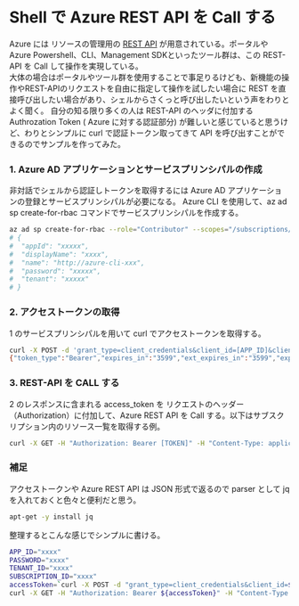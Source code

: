 # Shell で Azure REST API を Call する


Azure には リソースの管理用の [REST API](https://docs.microsoft.com/ja-jp/rest/api/azure/) が用意されている。ポータルや Azure Powershell、CLI、Management SDKといったツール群は、この REST-API を Call して操作を実現している。  
大体の場合はポータルやツール群を使用することで事足りるけども、新機能の操作やREST-APIのリクエストを自由に指定して操作を試したい場合に REST を直接呼び出したい場合があり、シェルからさくっと呼び出したいという声をわりとよく聞く。
自分の知る限り多くの人は REST-API のヘッダに付加する Authrozation Token ( Azure に対する認証部分) が難しいと感じていると思うけど、わりとシンプルに curl で認証トークン取ってきて API を呼び出すことができるのでサンプルを作ってみた。

### 1. Azure AD アプリケーションとサービスプリンシパルの作成
非対話でシェルから認証しトークンを取得するには Azure AD アプリケーションの登録とサービスプリンシパルが必要になる。
Azure CLI を使用して、az ad sp create-for-rbac コマンドでサービスプリンシパルを作成する。

```sh
az ad sp create-for-rbac --role="Contributor" --scopes="/subscriptions/<YourSubscriptionId>"
# {
#  "appId": "xxxxx",
#  "displayName": "xxxx",
#  "name": "http://azure-cli-xxx",
#  "password": "xxxxx",
#  "tenant": "xxxxx"
# }
```

### 2. アクセストークンの取得
1 のサービスプリンシパルを用いて curl でアクセストークンを取得する。

```sh
curl -X POST -d 'grant_type=client_credentials&client_id=[APP_ID]&client_secret=[PASSWORD]&resource=https%3A%2F%2Fmanagement.azure.com%2F' https://login.microsoftonline.com/[TENANT_ID]/oauth2/token
{"token_type":"Bearer","expires_in":"3599","ext_expires_in":"3599","expires_on":"1586163370","not_before":"1586159470","resource":"https://management.azure.com/","access_token":"xxxx"}
```

### 3. REST-API を CALL する
2 のレスポンスに含まれる access_token を リクエストのヘッダー（Authorization）に付加して、Azure REST API を Call する。以下はサブスクリプション内のリソース一覧を取得する例。

```sh
curl -X GET -H "Authorization: Bearer [TOKEN]" -H "Content-Type: application/json" https://management.azure.com/subscriptions/xxx/resources?api-version=2019-10-01
```

### 補足
アクセストークンや Azure REST API は JSON 形式で返るので parser として jq を入れておくと色々と便利だと思う。

```sh
apt-get -y install jq
```

整理するとこんな感じでシンプルに書ける。

```sh
APP_ID="xxxx"
PASSWORD="xxxx"
TENANT_ID="xxxx"
SUBSCRIPTION_ID="xxxx"
accessToken=`curl -X POST -d "grant_type=client_credentials&client_id=${APP_ID}&client_secret=${PASSWORD}&resource=https%3A%2F%2Fmanagement.azure.com%2F" https://login.microsoftonline.com/${TENANT_ID}/oauth2/token | jq -r .access_token`
curl -X GET -H "Authorization: Bearer ${accessToken}" -H "Content-Type: application/json" https://management.azure.com/subscriptions/${SUBSCRIPTION_ID}/resources?api-version=2019-10-01
```
